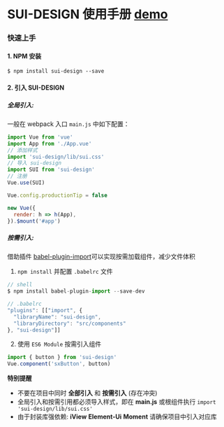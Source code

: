 # SUI-DESIGN 使用手册 [demo](http://119.45.142.60:8080/sui-design/)

### 快速上手

#### 1. NPM 安装

```shell
$ npm install sui-design --save
```

#### 2. 引入 **SUI-DESIGN**

##### 全局引入:

一般在 webpack 入口 `main.js` 中如下配置：

```javascript
import Vue from 'vue'
import App from './App.vue'
// 添加样式
import 'sui-design/lib/sui.css'
// 导入 sui-design
import SUI from 'sui-design'
// 注册
Vue.use(SUI)

Vue.config.productionTip = false

new Vue({
  render: h => h(App),
}).$mount('#app')
```

##### 按需引入:

借助插件 [babel-plugin-import](https://github.com/ant-design/babel-plugin-import)可以实现按需加载组件，减少文件体积

1.  `npm install` 并配置 `.babelrc` 文件

```javascript
// shell
$ npm install babel-plugin-import --save-dev

// .babelrc
"plugins": [["import", {
  "libraryName": "sui-design",
  "libraryDirectory": "src/components"
}, "sui-design"]]
```

2. 使用 `ES6 Module` 按需引入组件

```javascript
import { button } from 'sui-design'
Vue.component('sxButton', button)
```

**特别提醒**

- 不要在项目中同时 **全部引入** 和 **按需引入** (存在冲突)
- 全局引入和按需引用都必须导入样式，即在 **main.js** 或根组件执行 `import 'sui-design/lib/sui.css'`
- 由于封装库强依赖: **iView** **Element-Ui** **Moment** 请确保项目中引入对应库
